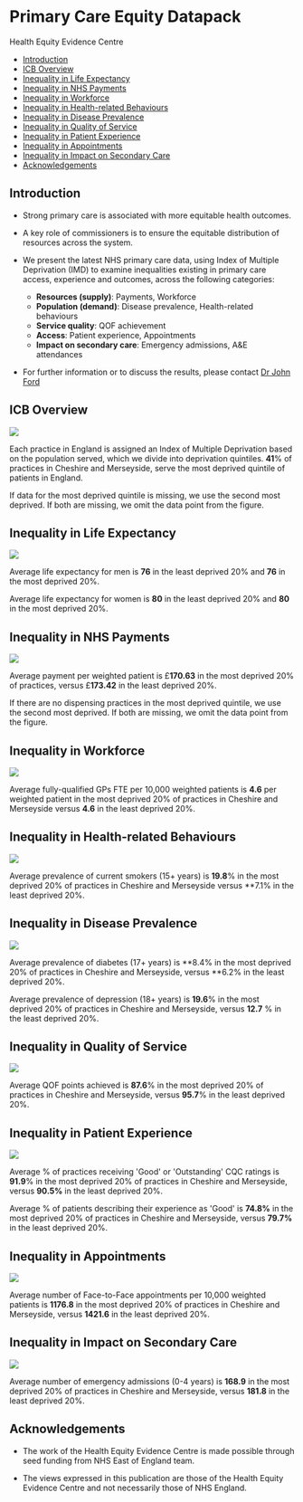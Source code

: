 # Primary Care Equity Datapack
Health Equity Evidence Centre

- [Introduction](#introduction)
- [ICB Overview](#icb-overview)
- [Inequality in Life Expectancy](#inequality-in-life-expectancy)
- [Inequality in NHS Payments](#inequality-in-nhs-payments)
- [Inequality in Workforce](#inequality-in-workforce)
- [Inequality in Health-related
  Behaviours](#inequality-in-health-related-behaviours)
- [Inequality in Disease Prevalence](#inequality-in-disease-prevalence)
- [Inequality in Quality of Service](#inequality-in-quality-of-service)
- [Inequality in Patient Experience](#inequality-in-patient-experience)
- [Inequality in Appointments](#inequality-in-appointments)
- [Inequality in Impact on Secondary
  Care](#inequality-in-impact-on-secondary-care)
- [Acknowledgements](#acknowledgements)

## Introduction

- Strong primary care is associated with more equitable health outcomes.

- A key role of commissioners is to ensure the equitable distribution of
  resources across the system.

- We present the latest NHS primary care data, using Index of Multiple
  Deprivation (IMD) to examine inequalities existing in primary care
  access, experience and outcomes, across the following categories:

  - **Resources (supply)**: Payments, Workforce
  - **Population (demand)**: Disease prevalence, Health-related
    behaviours
  - **Service quality**: QOF achievement
  - **Access**: Patient experience, Appointments
  - **Impact on secondary care**: Emergency admissions, A&E attendances

- For further information or to discuss the results, please contact [Dr
  John Ford](j.a.ford@qmul.ac.uk)

## ICB Overview

![](figure-commonmark/overview-1.png)

Each practice in England is assigned an Index of Multiple Deprivation
based on the population served, which we divide into deprivation
quintiles. **41**% of practices in Cheshire and Merseyside, serve the
most deprived quintile of patients in England.

If data for the most deprived quintile is missing, we use the second
most deprived. If both are missing, we omit the data point from the
figure.

## Inequality in Life Expectancy

![](figure-commonmark/Life_Expectancy-1.png)

Average life expectancy for men is **76** in the least deprived 20% and
**76** in the most deprived 20%.

Average life expectancy for women is **80** in the least deprived 20%
and **80** in the most deprived 20%.

## Inequality in NHS Payments

![](figure-commonmark/payments-1.png)

Average payment per weighted patient is £**170.63** in the most deprived
20% of practices, versus £**173.42** in the least deprived 20%.

If there are no dispensing practices in the most deprived quintile, we
use the second most deprived. If both are missing, we omit the data
point from the figure.

## Inequality in Workforce

![](figure-commonmark/workforce-1.png)

Average fully-qualified GPs FTE per 10,000 weighted patients is **4.6**
per weighted patient in the most deprived 20% of practices in Cheshire
and Merseyside versus **4.6** in the least deprived 20%.

## Inequality in Health-related Behaviours

![](figure-commonmark/behaviours-1.png)

Average prevalence of current smokers (15+ years) is **19.8**% in the
most deprived 20% of practices in Cheshire and Merseyside versus
\*\*7.1% in the least deprived 20%.

## Inequality in Disease Prevalence

![](figure-commonmark/prevalence-1.png)

Average prevalence of diabetes (17+ years) is **8.4% in the most
deprived 20% of practices in Cheshire and Merseyside, versus **6.2% in
the least deprived 20%.

Average prevalence of depression (18+ years) is **19.6**% in the most
deprived 20% of practices in Cheshire and Merseyside, versus **12.7** %
in the least deprived 20%.

## Inequality in Quality of Service

![](figure-commonmark/quality-1.png)

Average QOF points achieved is **87.6**% in the most deprived 20% of
practices in Cheshire and Merseyside, versus **95.7**% in the least
deprived 20%.

## Inequality in Patient Experience

![](figure-commonmark/exp-1.png)

Average % of practices receiving 'Good' or 'Outstanding' CQC ratings is
**91.9**% in the most deprived 20% of practices in Cheshire and
Merseyside, versus **90.5%** in the least deprived 20%.

Average % of patients describing their experience as 'Good' is **74.8%**
in the most deprived 20% of practices in Cheshire and Merseyside, versus
**79.7%** in the least deprived 20%.

## Inequality in Appointments

![](figure-commonmark/appts-1.png)

Average number of Face-to-Face appointments per 10,000 weighted patients
is **1176.8** in the most deprived 20% of practices in Cheshire and
Merseyside, versus **1421.6** in the least deprived 20%.

## Inequality in Impact on Secondary Care

![](figure-commonmark/secondary-1.png)

Average number of emergency admissions (0-4 years) is **168.9** in the
most deprived 20% of practices in Cheshire and Merseyside, versus
**181.8** in the least deprived 20%.

## Acknowledgements

- The work of the Health Equity Evidence Centre is made possible through
  seed funding from NHS East of England team.

- The views expressed in this publication are those of the Health Equity
  Evidence Centre and not necessarily those of NHS England.

